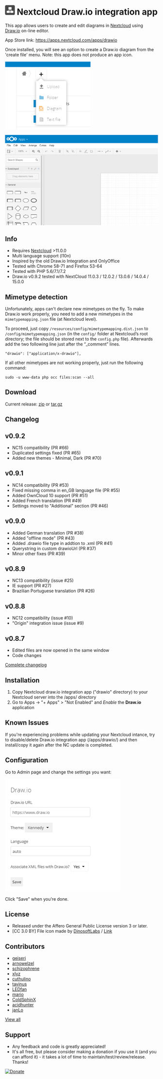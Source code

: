 # ![](screenshots/icon.png) Nextcloud Draw.io integration app

This app allows users to create and edit diagrams in [Nextcloud](https://nextcloud.com) using [Draw.io](https://draw.io) on-line editor.

App Store link: https://apps.nextcloud.com/apps/drawio

Once installed, you will see an option to create a Draw.io diagram from the 'create file' menu.  Note: this app does not produce an app icon.

![](screenshots/drawio_add.png)

![](screenshots/drawio_integration.png)


## Info ##
- Requires [Nextcloud](https://nextcloud.com) >11.0.0
- Multi language support (l10n)
- Inspired by the old Draw.io Integration and OnlyOffice
- Tested with Chrome 58-71 and Firefox 53-64
- Tested with PHP 5.6/7.1/7.2
- Draw.io v0.9.2 tested with NextCloud 11.0.3 / 12.0.2 / 13.0.6 / 14.0.4 / 15.0.0


## Mimetype detection ##

Unfortunately, apps can't declare new mimetypes on the fly. To make
Draw.io work properly, you need to add a new mimetypes in the
`mimetypemapping.json` file (at Nextcloud level).

To proceed, just copy `/resources/config/mimetypemapping.dist.json` to
`/config/mimetypemapping.json` (in the `config/` folder at Nextcloud’s
root directory; the file should be stored next to the `config.php`
file). Afterwards add the two following line just after the “_comment”
lines.

    "drawio": ["application/x-drawio"],

If all other mimetypes are not working properly, just run the
following command:

    sudo -u www-data php occ files:scan --all

## Download ##
Current release: [zip](https://github.com/pawelrojek/nextcloud-drawio/releases/download/v0.9.2/drawio-v0.9.2.zip) or [tar.gz](https://github.com/pawelrojek/nextcloud-drawio/releases/download/v0.9.2/drawio-v0.9.2.tar.gz)



## Changelog ##

## v0.9.2
- NC15 compatibility (PR #66)
- Duplicated settings fixed (PR #65)
- Added new themes - Minimal, Dark (PR #70)

## v0.9.1
- NC14 compatibility (PR #53)
- Fixed missing comma in en_GB language file (PR #55)
- Added OwnCloud 10 support (PR #51)
- Added French translation (PR #49)
- Settings moved to "Additional" section (PR #46)

## v0.9.0
- Added German translation (PR #38)
- Added "offline mode" (PR #43)
- Added .drawio file type in addtion to .xml (PR #41)
- Querystring in custom drawioUrl (PR #37)
- Minor other fixes (PR #39)

## v0.8.9
- NC13 compatibility (issue #25)
- IE support (PR #27)
- Brazilian Portuguese translation (PR #26)

## v0.8.8
- NC12 compatibility (issue #10)
- "Origin" integration issue (issue #9)

## v0.8.7
- Edited files are now opened in the same window
- Code changes

[Complete changelog](https://github.com/pawelrojek/nextcloud-drawio/blob/master/drawio/CHANGELOG.md)


## Installation ##
1. Copy Nextcloud draw.io integration app ("drawio" directory) to your Nextcloud server into the /apps/ directory
2. Go to Apps -> "+ Apps" > "Not Enabled" and _Enable_ the **Draw.io** application


## Known Issues ##
If you're experiencing problems while updating your Nextcloud intance, try to disable/delete Draw.io integration app (/apps/drawio/) and then install/copy it again after the NC update is completed.


## Configuration ##
Go to Admin page and change the settings you want:

![](screenshots/drawio_admin.png)

Click "Save" when you're done.


## License ##
- Released under the Affero General Public License version 3 or later.
- [CC 3.0 BY] File icon made by [DinosoftLabs](http://www.flaticon.com/authors/dinosoftlabs) / [Link](http://www.flaticon.com/free-icon/organization_348440)


## Contributors ##
- [geiseri](https://github.com/geiseri)
- [arnowelzel](https://github.com/arnowelzel)
- [schizophrene](https://github.com/schizophrene)
- [xlyz](https://github.com/xlyz)
- [cuthulino](https://github.com/cuthulino)
- [tavinus](https://github.com/tavinus)
- [LEDfan](https://github.com/LEDfan)
- [mario](https://github.com/mario)
- [ColdSphinX](https://github.com/ColdSphinX)
- [acidhunter](https://github.com/acidhunter)
- [janLo](https://github.com/janLo)

[View all](https://github.com/pawelrojek/nextcloud-drawio/graphs/contributors)



## Support ##
 * Any feedback and code is greatly appreciated!
 * It's all free, but please consider making a donation if you use it (and you can afford it) - it takes a lot of time to maintain/test/review/release. Thanks!

 [![Donate](https://www.paypalobjects.com/en_US/i/btn/btn_donateCC_LG.gif)](https://www.paypal.me/pawelrojek/4usd)

